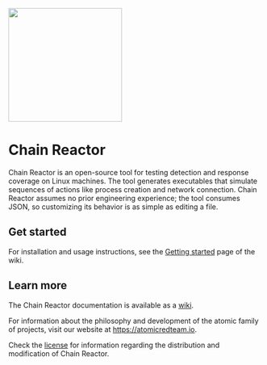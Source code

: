 <p><img src="assets/logo.png" width="225px" /></p>

# Chain Reactor

Chain Reactor is an open-source tool for testing detection and response
coverage on Linux machines. The tool generates executables that simulate
sequences of actions like process creation and network connection. Chain Reactor
assumes no prior engineering experience; the tool consumes JSON, so customizing
its behavior is as simple as editing a file.

## Get started

For installation and usage instructions, see the [Getting started](https://github.com/redcanaryco/chain-reactor/wiki/Getting-started)
page of the wiki.

## Learn more

The Chain Reactor documentation is available as a [wiki](https://github.com/redcanaryco/chain-reactor/wiki/).

For information about the philosophy and development of the atomic family of
projects, visit our website at <https://atomicredteam.io>.

Check the [license](LICENSE) for information regarding the distribution and
modification of Chain Reactor.
